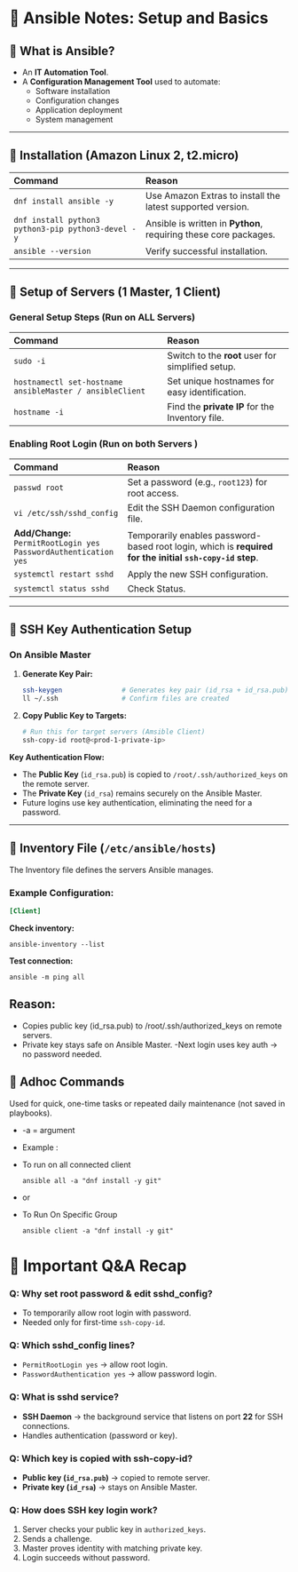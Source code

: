 # 📘 Ansible Notes: Setup and Basics

## 🔹 What is Ansible?
* An **IT Automation Tool**.
* A **Configuration Management Tool** used to automate:
    * Software installation
    * Configuration changes
    * Application deployment
    * System management

---

## 🔹 Installation (Amazon Linux 2, t2.micro)

| Command | Reason |
| :--- | :--- |
| `dnf install ansible -y` | Use Amazon Extras to install the latest supported version. |
| `dnf install python3 python3-pip python3-devel -y` | Ansible is written in **Python**, requiring these core packages. |
| `ansible --version` | Verify successful installation. |

---

## 🔹 Setup of Servers (1 Master, 1 Client)

### General Setup Steps (Run on ALL Servers)
| Command | Reason |
| :--- | :--- |
| `sudo -i` | Switch to the **root** user for simplified setup. |
| `hostnamectl set-hostname ansibleMaster / ansibleClient` | Set unique hostnames for easy identification. |
| `hostname -i` | Find the **private IP** for the Inventory file. |

### Enabling Root Login (Run on both Servers )
| Command | Reason |
| :--- | :--- |
| `passwd root` | Set a password (e.g., `root123`) for root access. |
| `vi /etc/ssh/sshd_config` | Edit the SSH Daemon configuration file. |
| **Add/Change:**<br> `PermitRootLogin yes`<br> `PasswordAuthentication yes` | Temporarily enables password-based root login, which is **required for the initial `ssh-copy-id` step**. |
| `systemctl restart sshd` | Apply the new SSH configuration. |
| `systemctl status sshd` | Check Status. |

---

## 🔹 SSH Key Authentication Setup

### On Ansible Master
1.  **Generate Key Pair:**
    ```bash
    ssh-keygen               # Generates key pair (id_rsa + id_rsa.pub)
    ll ~/.ssh                # Confirm files are created
    ```
2.  **Copy Public Key to Targets:**
    ```bash
    # Run this for target servers (Amsible Client)
    ssh-copy-id root@<prod-1-private-ip>
    ```

**Key Authentication Flow:**
* The **Public Key** (`id_rsa.pub`) is copied to `/root/.ssh/authorized_keys` on the remote server.
* The **Private Key** (`id_rsa`) remains securely on the Ansible Master.
* Future logins use key authentication, eliminating the need for a password.

---

## 🔹 Inventory File (`/etc/ansible/hosts`)

The Inventory file defines the servers Ansible manages.

### Example Configuration:
```ini
[Client]
```

**Check inventory:**
```
ansible-inventory --list
```

**Test connection:**
```
ansible -m ping all
```

## Reason:
- Copies public key (id_rsa.pub) to /root/.ssh/authorized_keys on remote servers.
- Private key stays safe on Ansible Master.
 -Next login uses key auth → no password needed.

## 🔹 Adhoc Commands
Used for quick, one-time tasks or repeated daily maintenance (not saved in playbooks). 
- -a = argument

- Example :
- To run on all connected client 
  ```
  ansible all -a "dnf install -y git"
  ```
- or
- To Run On Specific Group 
  ```
  ansible client -a "dnf install -y git"
  ```

# 📝 Important Q&A Recap

### Q: Why set root password & edit sshd_config?
- To temporarily allow root login with password.  
- Needed only for first-time `ssh-copy-id`.

### Q: Which sshd_config lines?
- `PermitRootLogin yes` → allow root login.  
- `PasswordAuthentication yes` → allow password login.  

### Q: What is sshd service?
- **SSH Daemon** → the background service that listens on port **22** for SSH connections.  
- Handles authentication (password or key).  

### Q: Which key is copied with ssh-copy-id?
- **Public key (`id_rsa.pub`)** → copied to remote server.  
- **Private key (`id_rsa`)** → stays on Ansible Master.  

### Q: How does SSH key login work?
1. Server checks your public key in `authorized_keys`.  
2. Sends a challenge.  
3. Master proves identity with matching private key.  
4. Login succeeds without password.  

  
